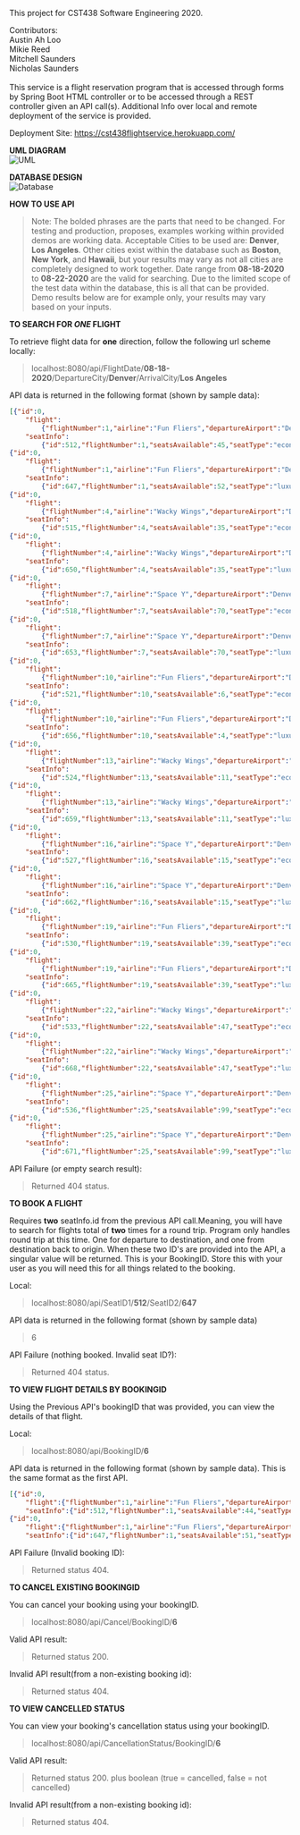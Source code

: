 This project for CST438 Software Engineering 2020.
<br>

Contributors:<br>
Austin Ah Loo<br>
Mikie Reed<br>
Mitchell Saunders<br>
Nicholas Saunders<br>
<br>
This service is a flight reservation program that is accessed through forms by Spring Boot HTML controller or to be accessed through a REST controller given an API call(s). Additional Info over local and remote deployment of the service is provided.

Deployment Site: https://cst438flightservice.herokuapp.com/

**UML DIAGRAM** <br>
![UML](flightReservationServiceUML.png)


**DATABASE DESIGN** <br>
![Database](MySQL_Scripts/EER_Diagram.png)


**HOW TO USE API**
>Note: The bolded phrases are the parts that need to be changed. For testing and production, proposes, examples working within provided demos are working data.
Acceptable Cities to be used are: **Denver**, **Los Angeles**. Other cities exist within the database such as **Boston**, **New York**, and **Hawaii**, but your results may vary as not all cities are completely designed to work together. Date range from **08-18-2020** to **08-22-2020** are the valid for searching. Due to the limited scope of the test data within the database, this is all that can be provided. Demo results below are for example only, your results may vary based on your inputs.

**TO SEARCH FOR ___ONE___ FLIGHT**

To retrieve flight data for **one** direction, follow the following url scheme locally:
>localhost:8080/api/FlightDate/**08-18-2020**/DepartureCity/**Denver**/ArrivalCity/**Los Angeles**

API data is returned in the following format (shown by sample data):

```json
[{"id":0,
    "flight":
        {"flightNumber":1,"airline":"Fun Fliers","departureAirport":"Denver","departureTime":"10:00 AM","arrivalAirport":"Los Angeles","arrivalTime":"12:00PM","date":"8/18/2020"},
    "seatInfo":
        {"id":512,"flightNumber":1,"seatsAvailable":45,"seatType":"economy","cost":19.99}},
{"id":0,
    "flight":
        {"flightNumber":1,"airline":"Fun Fliers","departureAirport":"Denver","departureTime":"10:00 AM","arrivalAirport":"Los Angeles","arrivalTime":"12:00PM","date":"8/18/2020"},
    "seatInfo":
        {"id":647,"flightNumber":1,"seatsAvailable":52,"seatType":"luxury","cost":29.99}},
{"id":0,
    "flight":
        {"flightNumber":4,"airline":"Wacky Wings","departureAirport":"Denver","departureTime":"10:00 AM","arrivalAirport":"Los Angeles","arrivalTime":"12:00 PM","date":"8/18/2020"},
    "seatInfo":
        {"id":515,"flightNumber":4,"seatsAvailable":35,"seatType":"economy","cost":25.99}},
{"id":0,
    "flight":
        {"flightNumber":4,"airline":"Wacky Wings","departureAirport":"Denver","departureTime":"10:00 AM","arrivalAirport":"Los Angeles","arrivalTime":"12:00 PM","date":"8/18/2020"},
    "seatInfo":
        {"id":650,"flightNumber":4,"seatsAvailable":35,"seatType":"luxury","cost":38.99}},
{"id":0,
    "flight":
        {"flightNumber":7,"airline":"Space Y","departureAirport":"Denver","departureTime":"10:00 AM","arrivalAirport":"Los Angeles","arrivalTime":"12:00 PM","date":"8/18/2020"},
    "seatInfo":
        {"id":518,"flightNumber":7,"seatsAvailable":70,"seatType":"economy","cost":99.99}},
{"id":0,
    "flight":
        {"flightNumber":7,"airline":"Space Y","departureAirport":"Denver","departureTime":"10:00 AM","arrivalAirport":"Los Angeles","arrivalTime":"12:00 PM","date":"8/18/2020"},
    "seatInfo":
        {"id":653,"flightNumber":7,"seatsAvailable":70,"seatType":"luxury","cost":149.99}},
{"id":0,
    "flight":
        {"flightNumber":10,"airline":"Fun Fliers","departureAirport":"Denver","departureTime":"1:00 PM","arrivalAirport":"Los Angeles","arrivalTime":"3:00 PM","date":"8/18/2020"},
    "seatInfo":
        {"id":521,"flightNumber":10,"seatsAvailable":6,"seatType":"economy","cost":21.24}},
{"id":0,
    "flight":
        {"flightNumber":10,"airline":"Fun Fliers","departureAirport":"Denver","departureTime":"1:00 PM","arrivalAirport":"Los Angeles","arrivalTime":"3:00 PM","date":"8/18/2020"},
    "seatInfo":
        {"id":656,"flightNumber":10,"seatsAvailable":4,"seatType":"luxury","cost":31.86}},
{"id":0,
    "flight":
        {"flightNumber":13,"airline":"Wacky Wings","departureAirport":"Denver","departureTime":"1:00 PM","arrivalAirport":"Los Angeles","arrivalTime":"3:00 PM","date":"8/18/2020"},
    "seatInfo":
        {"id":524,"flightNumber":13,"seatsAvailable":11,"seatType":"economy","cost":23.99}},
{"id":0,
    "flight":
        {"flightNumber":13,"airline":"Wacky Wings","departureAirport":"Denver","departureTime":"1:00 PM","arrivalAirport":"Los Angeles","arrivalTime":"3:00 PM","date":"8/18/2020"},
    "seatInfo":
        {"id":659,"flightNumber":13,"seatsAvailable":11,"seatType":"luxury","cost":35.99}},
{"id":0,
    "flight":
        {"flightNumber":16,"airline":"Space Y","departureAirport":"Denver","departureTime":"1:00 PM","arrivalAirport":"Los Angeles","arrivalTime":"3:00 PM","date":"8/18/2020"},
    "seatInfo":
        {"id":527,"flightNumber":16,"seatsAvailable":15,"seatType":"economy","cost":89.95}},
{"id":0,
    "flight":
        {"flightNumber":16,"airline":"Space Y","departureAirport":"Denver","departureTime":"1:00 PM","arrivalAirport":"Los Angeles","arrivalTime":"3:00 PM","date":"8/18/2020"},
    "seatInfo":
        {"id":662,"flightNumber":16,"seatsAvailable":15,"seatType":"luxury","cost":134.93}},
{"id":0,
    "flight":
        {"flightNumber":19,"airline":"Fun Fliers","departureAirport":"Denver","departureTime":"4:00 PM","arrivalAirport":"Los Angeles","arrivalTime":"6:00 PM","date":"8/18/2020"},
    "seatInfo":
        {"id":530,"flightNumber":19,"seatsAvailable":39,"seatType":"economy","cost":18.66}},
{"id":0,
    "flight":
        {"flightNumber":19,"airline":"Fun Fliers","departureAirport":"Denver","departureTime":"4:00 PM","arrivalAirport":"Los Angeles","arrivalTime":"6:00 PM","date":"8/18/2020"},
    "seatInfo":
        {"id":665,"flightNumber":19,"seatsAvailable":39,"seatType":"luxury","cost":27.99}},
{"id":0,
    "flight":
        {"flightNumber":22,"airline":"Wacky Wings","departureAirport":"Denver","departureTime":"4:00 PM","arrivalAirport":"Los Angeles","arrivalTime":"6:00 PM","date":"8/18/2020"},
    "seatInfo":
        {"id":533,"flightNumber":22,"seatsAvailable":47,"seatType":"economy","cost":35.55}},
{"id":0,
    "flight":
        {"flightNumber":22,"airline":"Wacky Wings","departureAirport":"Denver","departureTime":"4:00 PM","arrivalAirport":"Los Angeles","arrivalTime":"6:00 PM","date":"8/18/2020"},
    "seatInfo":
        {"id":668,"flightNumber":22,"seatsAvailable":47,"seatType":"luxury","cost":53.33}},
{"id":0,
    "flight":
        {"flightNumber":25,"airline":"Space Y","departureAirport":"Denver","departureTime":"4:00 PM","arrivalAirport":"Los Angeles","arrivalTime":"6:00 PM","date":"8/18/2020"},
    "seatInfo":
        {"id":536,"flightNumber":25,"seatsAvailable":99,"seatType":"economy","cost":108.56}},
{"id":0,
    "flight":
        {"flightNumber":25,"airline":"Space Y","departureAirport":"Denver","departureTime":"4:00 PM","arrivalAirport":"Los Angeles","arrivalTime":"6:00 PM","date":"8/18/2020"},
    "seatInfo":
        {"id":671,"flightNumber":25,"seatsAvailable":99,"seatType":"luxury","cost":162.84}}]
```

API Failure (or empty search result):
>Returned 404 status.

**TO BOOK A FLIGHT**

Requires **two** seatInfo.id from the previous API call.Meaning, you will have to search for flights total of **two** times for a round trip. Program only handles round trip at this time. One for departure to destination, and one from destination back to origin. When these two ID's are provided into the API, a singular value will be returned. This is your BookingID. Store this with your user as you will need this for all things related to the booking.

Local:
> localhost:8080/api/SeatID1/**512**/SeatID2/**647**

API data is returned in the following format (shown by sample data)
>6

API Failure (nothing booked. Invalid seat ID?): 

>Returned 404 status.

**TO VIEW FLIGHT DETAILS BY BOOKINGID**

Using the Previous API's bookingID that was provided, you can view the details of that flight.

Local:
>localhost:8080/api/BookingID/**6**

API data is returned in the following format (shown by sample data). This is the same format as the first API.

```json
[{"id":0,
    "flight":{"flightNumber":1,"airline":"Fun Fliers","departureAirport":"Denver","departureTime":"10:00 AM","arrivalAirport":"Los Angeles","arrivalTime":"12:00 PM","date":"8/18/2020"},
    "seatInfo":{"id":512,"flightNumber":1,"seatsAvailable":44,"seatType":"economy","cost":19.99}},
{"id":0,
    "flight":{"flightNumber":1,"airline":"Fun Fliers","departureAirport":"Denver","departureTime":"10:00 AM","arrivalAirport":"Los Angeles","arrivalTime":"12:00 PM","date":"8/18/2020"},
    "seatInfo":{"id":647,"flightNumber":1,"seatsAvailable":51,"seatType":"luxury","cost":29.99}}]
```

API Failure (Invalid booking ID):
>Returned status 404.

**TO CANCEL EXISTING BOOKINGID**

You can cancel your booking using your bookingID.

>localhost:8080/api/Cancel/BookingID/**6**

Valid API result:
>Returned status 200.

Invalid API result(from a non-existing booking id):
>Returned status 404.

**TO VIEW CANCELLED STATUS**

You can view your booking's cancellation status using your bookingID.

>localhost:8080/api/CancellationStatus/BookingID/**6**

Valid API result:
>Returned status 200. plus boolean (true = cancelled, false = not cancelled)

Invalid API result(from a non-existing booking id):
>Returned status 404.